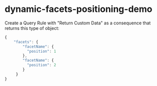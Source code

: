 # dynamic-facets-positioning-demo

Create a Query Rule with "Return Custom Data" as a consequence that returns this type of object:

```javascript
{
    "facets": {
        "facetName": {
          "position": 1
        },
        "facetName": {
          "position": 2
        }
     }
}
```